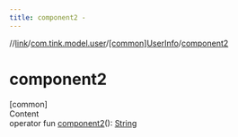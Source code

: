 ```yaml
---
title: component2 -
---
```

//[link](../../index.md)/[com.tink.model.user](../index.md)/[[common]UserInfo](index.md)/[component2](component2.md)



# component2  
[common]  
Content  
operator fun [component2](component2.md)(): [String](https://kotlinlang.org/api/latest/jvm/stdlib/kotlin/-string/index.html)  



